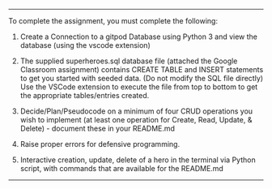 
---
To complete the assignment, you must complete the following:
    
1. Create a Connection to a gitpod Database using Python 3 and view the database (using the vscode extension)

1. The supplied superheroes.sql database file (attached the Google Classroom assignment) contains CREATE TABLE and INSERT statements to get you started with seeded data. (Do not modify the SQL file directly) Use the VSCode extension to execute the file from top to bottom to get the appropriate tables/entries created.

1. Decide/Plan/Pseudocode on a minimum of four CRUD operations you wish to implement (at least one operation for Create, Read, Update, & Delete) - document these in your README.md

1. Raise proper errors for defensive programming.

1. Interactive creation, update, delete of a hero in the terminal via Python script, with commands that are available for the README.md
---

